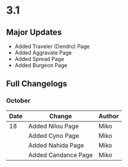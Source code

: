 # 3.1

## Major Updates

* Added Traveler (Dendro) Page
* Added Aggravate Page
* Added Spread Page
* Added Burgeon Page

## Full Changelogs

### October

| Date | Change              | Author |
| ---- | ------------------- | ------ |
| 18   | Added Nilou Page    | Miko   |
|      | Added Cyno Page     | Miko   |
|      | Added Nahida Page   | Miko   |
|      | Added Candance Page | Miko   |
